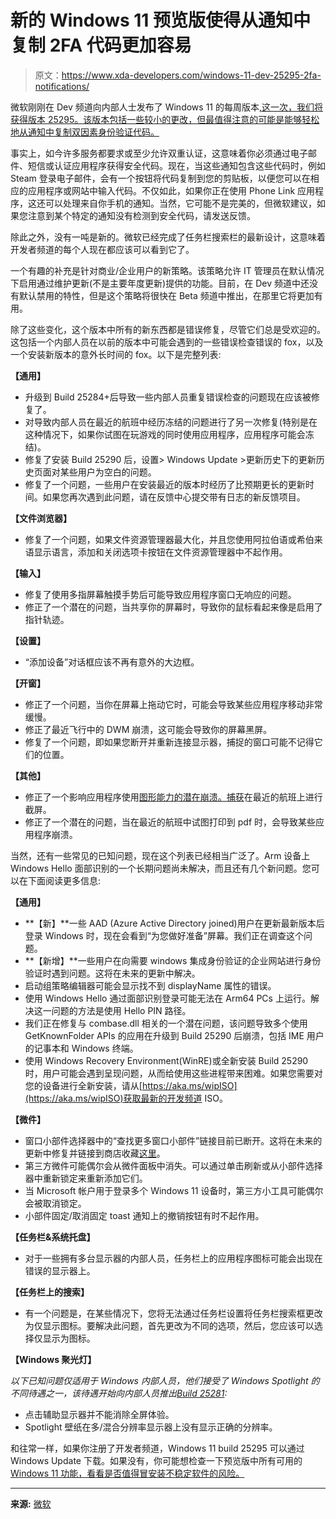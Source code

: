 # 新的 Windows 11 预览版使得从通知中复制 2FA 代码更加容易

> 原文：<https://www.xda-developers.com/windows-11-dev-25295-2fa-notifications/>

微软刚刚在 Dev 频道向内部人士发布了 Windows 11 的每周版本[,这一次，我们将获得版本 25295。该版本包括一些较小的更改，但最值得注意的可能是能够轻松地从通知中复制双因素身份验证代码。](https://www.xda-developers.com/windows-11/)

事实上，如今许多服务都要求或至少允许双重认证，这意味着你必须通过电子邮件、短信或认证应用程序获得安全代码。现在，当这些通知包含这些代码时，例如 Steam 登录电子邮件，会有一个按钮将代码复制到您的剪贴板，以便您可以在相应的应用程序或网站中输入代码。不仅如此，如果你正在使用 Phone Link 应用程序，这还可以处理来自你手机的通知。当然，它可能不是完美的，但微软建议，如果您注意到某个特定的通知没有检测到安全代码，请发送反馈。

除此之外，没有一吨是新的。微软已经完成了任务栏搜索栏的最新设计，这意味着开发者频道的每个人现在都应该可以看到它了。

一个有趣的补充是针对商业/企业用户的新策略。该策略允许 IT 管理员在默认情况下启用通过维护更新(不是主要年度更新)提供的功能。目前，在 Dev 频道中还没有默认禁用的特性，但是这个策略将很快在 Beta 频道中推出，在那里它将更加有用。

除了这些变化，这个版本中所有的新东西都是错误修复，尽管它们总是受欢迎的。这包括一个内部人员在以前的版本中可能会遇到的一些错误检查错误的 fox，以及一个安装新版本的意外长时间的 fox。以下是完整列表:

**【通用】**

*   升级到 Build 25284+后导致一些内部人员重复错误检查的问题现在应该被修复了。
*   对导致内部人员在最近的航班中经历冻结的问题进行了另一次修复(特别是在这种情况下，如果你试图在玩游戏的同时使用应用程序，应用程序可能会冻结)。
*   修复了安装 Build 25290 后，设置> Windows Update >更新历史下的更新历史页面对某些用户为空白的问题。
*   修复了一个问题，一些用户在安装最近的版本时经历了比预期更长的更新时间。如果您再次遇到此问题，请在反馈中心提交带有日志的新反馈项目。

**【文件浏览器】**

*   修复了一个问题，如果文件资源管理器最大化，并且您使用阿拉伯语或希伯来语显示语言，添加和关闭选项卡按钮在文件资源管理器中不起作用。

**【输入】**

*   修复了使用多指屏幕触摸手势后可能导致应用程序窗口无响应的问题。
*   修正了一个潜在的问题，当共享你的屏幕时，导致你的鼠标看起来像是启用了指针轨迹。

**【设置】**

*   “添加设备”对话框应该不再有意外的大边框。

**【开窗】**

*   修正了一个问题，当你在屏幕上拖动它时，可能会导致某些应用程序移动非常缓慢。
*   修正了最近飞行中的 DWM 崩溃，这可能会导致你的屏幕黑屏。
*   修复了一个问题，即如果您断开并重新连接显示器，捕捉的窗口可能不记得它们的位置。

**【其他】**

*   修正了一个影响应用程序使用[图形能力的潜在崩溃。捕获](https://learn.microsoft.com/uwp/api/windows.graphics.capture?view=winrt-22621)在最近的航班上进行截屏。
*   修正了一个潜在的问题，当在最近的航班中试图打印到 pdf 时，会导致某些应用程序崩溃。

当然，还有一些常见的已知问题，现在这个列表已经相当广泛了。Arm 设备上 Windows Hello 面部识别的一个长期问题尚未解决，而且还有几个新问题。您可以在下面阅读更多信息:

**【通用】**

*   **【新】**一些 AAD (Azure Active Directory joined)用户在更新最新版本后登录 Windows 时，现在会看到“为您做好准备”屏幕。我们正在调查这个问题。
*   **【新增】**一些用户在向需要 windows 集成身份验证的企业网站进行身份验证时遇到问题。这将在未来的更新中解决。
*   启动组策略编辑器可能会显示找不到 displayName 属性的错误。
*   使用 Windows Hello 通过面部识别登录可能无法在 Arm64 PCs 上运行。解决这一问题的方法是使用 Hello PIN 路径。
*   我们正在修复与 combase.dll 相关的一个潜在问题，该问题导致多个使用 GetKnownFolder APIs 的应用在升级到 Build 25290 后崩溃，包括 IME 用户的记事本和 Windows 终端。
*   使用 Windows Recovery Environment(WinRE)或全新安装 Build 25290 时，用户可能会遇到呈现问题，从而给使用这些进程带来困难。如果您需要对您的设备进行全新安装，请从[https://aka.ms/wipISO](https://aka.ms/wipISO)获取最新的开发频道 ISO。

**【微件】**

*   窗口小部件选择器中的“查找更多窗口小部件”链接目前已断开。这将在未来的更新中修复并链接到商店收藏[这里](ms-windows-store://collection/?collectionid=MerchandiserContent/Apps/WidgetCollection/Widgetsforeverything)。
*   第三方微件可能偶尔会从微件面板中消失。可以通过单击刷新或从小部件选择器中重新锁定来重新添加它们。
*   当 Microsoft 帐户用于登录多个 Windows 11 设备时，第三方小工具可能偶尔会被取消锁定。
*   小部件固定/取消固定 toast 通知上的撤销按钮有时不起作用。

**【任务栏&系统托盘】**

*   对于一些拥有多台显示器的内部人员，任务栏上的应用程序图标可能会出现在错误的显示器上。

**【任务栏上的搜索】**

*   有一个问题是，在某些情况下，您将无法通过任务栏设置将任务栏搜索框更改为仅显示图标。要解决此问题，首先更改为不同的选项，然后，您应该可以选择仅显示为图标。

**【Windows 聚光灯】**

*以下已知问题仅适用于 Windows 内部人员，他们接受了 Windows Spotlight 的不同待遇之一，该待遇开始向内部人员推出*[*Build 25281*](https://blogs.windows.com/windows-insider/2023/01/19/announcing-windows-11-insider-preview-build-25281/)*:*

*   点击辅助显示器并不能消除全屏体验。
*   Spotlight 壁纸在多/混合分辨率显示器上没有显示正确的分辨率。

和往常一样，如果你注册了开发者频道，Windows 11 build 25295 可以通过 Windows Update 下载。如果没有，你可能想检查一下预览版中所有可用的 [Windows 11 功能，看看是否值得冒安装不稳定软件的风险。](https://www.xda-developers.com/windows-11-features-in-preview/)

* * *

**来源:** [微软](https://blogs.windows.com/windows-insider/2023/02/09/announcing-windows-11-insider-preview-build-25295/)